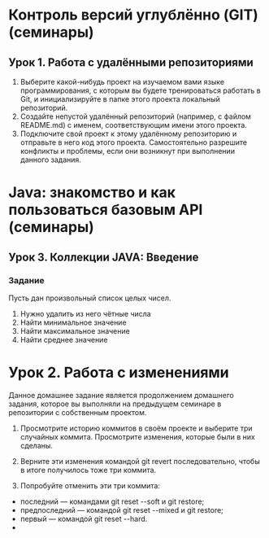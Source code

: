 # Контроль версий углублённо (GIT) (семинары)  
## Урок 1. Работа с удалёнными репозиториями  
1. Выберите какой-нибудь проект на изучаемом вами языке программирования, с которым вы будете тренироваться работать в Git, и инициализируйте в папке этого проекта локальный репозиторий.  
2. Создайте непустой удалённый репозиторий (например, с файлом README.md) с именем, соответствующим имени этого проекта.  
3. Подключите свой проект к этому удалённому репозиторию и отправьте в него код этого проекта. Самостоятельно разрешите конфликты и проблемы, если они возникнут при выполнении данного задания.   
   
# Java: знакомство и как пользоваться базовым API (семинары)  
## Урок 3. Коллекции JAVA: Введение  
### Задание  

Пусть дан произвольный список целых чисел.  

1) Нужно удалить из него чётные числа
2) Найти минимальное значение
3) Найти максимальное значение
4) Найти среднее значение

# Урок 2. Работа с изменениями  
Данное домашнее задание является продолжением домашнего задания, которое вы выполняли на предыдущем семинаре в репозитории с собственным проектом.  

1. Просмотрите историю коммитов в своём проекте и выберите три случайных коммита. Просмотрите изменения, которые были в них сделаны.  

2. Верните эти изменения командой git revert последовательно, чтобы в итоге получилось тоже три коммита.  

3. Попробуйте отменить эти три коммита:  
* последний — командами git reset --soft и git restore;  
* предпоследний — командой git reset --mixed и git restore;  
* первый — командой git reset --hard.  
* 